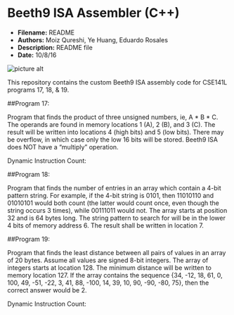 # Beeth9 ISA Assembler (C++)
* **Filename:** README
* **Authors:** Moiz Qureshi, Ye Huang, Eduardo Rosales
* **Description:** README file
* **Date:** 10/8/16

![picture alt](https://upload.wikimedia.org/wikipedia/commons/thumb/6/6f/Beethoven.jpg/220px-Beethoven.jpg)

This repository contains the custom Beeth9 ISA assembly code for CSE141L 
programs 17, 18, & 19. 

##Program 17:

Program that finds the product of three unsigned numbers, ie, A * B * C. The 
operands are found in memory locations 1 (A), 2 (B), and 3 (C). The result 
will be written into locations 4 (high bits) and 5 (low bits). There may be 
overflow, in which case only the low 16 bits will be stored. Beeth9 ISA does 
NOT have a “multiply” operation. 

Dynamic Instruction Count:

##Program 18:

Program that finds the number of entries in an array which contain a 4-bit 
pattern string. For example, if the 4-bit string is 0101, then 11010110 and 
01010101 would both count (the latter would count once, even though the string 
occurs 3 times), while 00111011 would not. The array starts at position 32 and 
is 64 bytes long. The string pattern to search for will be in the lower 4 bits 
of memory address 6. The result shall be written in location 7.

##Program 19:

Program that finds the least distance between all pairs of values in an array 
of 20 bytes. Assume all values are signed 8-bit integers. The array of integers
starts at location 128. The minimum distance will be written to memory location
127. If the array contains the sequence {34, -12, 18, 61, 0, 100, 49, -51, -22,
3, 41, 88, -100, 14, 39, 10, 90, -90, -80, 75}, then the correct answer would 
be 2.

Dynamic Instruction Count:









